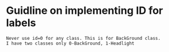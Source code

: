 
# Guidline on implementing ID for labels

```
Never use id=0 for any class. This is for BackGround class.
I have two classes only 0-BackGround, 1-Headlight
```
